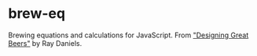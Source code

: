 # brew-eq

Brewing equations and calculations for JavaScript. From ["Designing Great Beers"](http://www.brewerspublications.com/books/designing-great-beers-the-ultimate-guide-to-brewing-classic-beer-styles/) by Ray Daniels.
